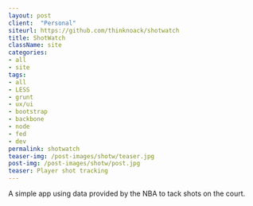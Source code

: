 ```yaml
---
layout: post
client:  "Personal"
siteurl: https://github.com/thinknoack/shotwatch
title: ShotWatch 
className: site
categories: 
- all
- site
tags:
- all
- LESS
- grunt
- ux/ui
- bootstrap
- backbone
- node
- fed
- dev
permalink: shotwatch
teaser-img: /post-images/shotw/teaser.jpg
post-img: /post-images/shotw/post.jpg
teaser: Player shot tracking 
---
```

A simple app using data provided by the NBA to tack shots on the court.